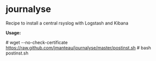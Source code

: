 journalyse
==========

Recipe to install a central rsyslog with Logstash and Kibana

**Usage:**  

  \# wget --no-check-certificate https://raw.github.com/jmanteau/journalyse/master/postinst.sh
  \# bash postinst.sh
